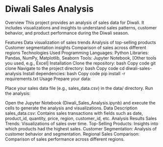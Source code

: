 # Diwali Sales Analysis

Overview
This project provides an analysis of sales data for Diwali. It includes visualizations and insights to understand sales patterns, customer behavior, and product performance during the Diwali season.

Features
Data visualization of sales trends
Analysis of top-selling products
Customer segmentation insights
Comparison of sales across different regions
Technologies Used
Programming Languages: Python
Libraries: Pandas, NumPy, Matplotlib, Seaborn
Tools: Jupyter Notebook, [Other tools you used, e.g., Excel]
Installation
Clone the repository:
bash
Copy code
git clone <repository-url>
Navigate to the project directory:
bash
Copy code
cd diwali-sales-analysis
Install dependencies:
bash
Copy code
pip install -r requirements.txt
Usage
Prepare your data:

Place your sales data file (e.g., sales_data.csv) in the data/ directory.
Run the analysis:

Open the Jupyter Notebook (Diwali_Sales_Analysis.ipynb) and execute the cells to generate the analysis and visualizations.
Data Description
sales_data.csv: Contains sales transactions with fields such as date, product_id, quantity, price, region, customer_id, etc.
Analysis Results
Sales Trends: Visualizations of sales over time.
Top-Selling Products: Insights into which products had the highest sales.
Customer Segmentation: Analysis of customer behavior and segmentation.
Regional Sales Comparison: Comparison of sales performance across different regions.
